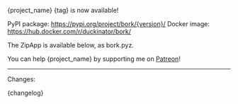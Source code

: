 {project_name} {tag} is now available!

PyPI package: https://pypi.org/project/bork/{version}/
Docker image: https://hub.docker.com/r/duckinator/bork/

The ZipApp is available below, as bork.pyz.

You can help {project_name} by supporting me on [Patreon](https://www.patreon.com/duckinator)!

---

Changes:

{changelog}
